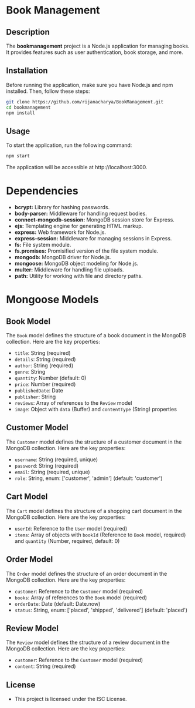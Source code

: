 # Book Management

## Description

The **bookmanagement** project is a Node.js application for managing books. It provides features such as user authentication, book storage, and more.

## Installation

Before running the application, make sure you have Node.js and npm installed. Then, follow these steps:

```bash
git clone https://github.com/rijanacharya/BookManagement.git
cd bookmanagement
npm install
```

## Usage
To start the application, run the following command:
```bash
npm start
```

The application will be accessible at http://localhost:3000.


# Dependencies

- **bcrypt:** Library for hashing passwords.
- **body-parser:** Middleware for handling request bodies.
- **connect-mongodb-session:** MongoDB session store for Express.
- **ejs:** Templating engine for generating HTML markup.
- **express:** Web framework for Node.js.
- **express-session:** Middleware for managing sessions in Express.
- **fs:** File system module.
- **fs.promises:** Promisified version of the file system module.
- **mongodb:** MongoDB driver for Node.js.
- **mongoose:** MongoDB object modeling for Node.js.
- **multer:** Middleware for handling file uploads.
- **path:** Utility for working with file and directory paths.


# Mongoose Models

## Book Model

The `Book` model defines the structure of a book document in the MongoDB collection. Here are the key properties:

- `title`: String (required)
- `details`: String (required)
- `author`: String (required)
- `genre`: String
- `quantity`: Number (default: 0)
- `price`: Number (required)
- `publishedDate`: Date
- `publisher`: String
- `reviews`: Array of references to the `Review` model
- `image`: Object with `data` (Buffer) and `contentType` (String) properties

## Customer Model

The `Customer` model defines the structure of a customer document in the MongoDB collection. Here are the key properties:

- `username`: String (required, unique)
- `password`: String (required)
- `email`: String (required, unique)
- `role`: String, enum: ['customer', 'admin'] (default: 'customer')

## Cart Model

The `Cart` model defines the structure of a shopping cart document in the MongoDB collection. Here are the key properties:

- `userId`: Reference to the `User` model (required)
- `items`: Array of objects with `bookId` (Reference to `Book` model, required) and `quantity` (Number, required, default: 0)

## Order Model

The `Order` model defines the structure of an order document in the MongoDB collection. Here are the key properties:

- `customer`: Reference to the `Customer` model (required)
- `books`: Array of references to the `Book` model (required)
- `orderDate`: Date (default: Date.now)
- `status`: String, enum: ['placed', 'shipped', 'delivered'] (default: 'placed')

## Review Model

The `Review` model defines the structure of a review document in the MongoDB collection. Here are the key properties:

- `customer`: Reference to the `Customer` model (required)
- `content`: String (required)


## License
- This project is licensed under the ISC License.
